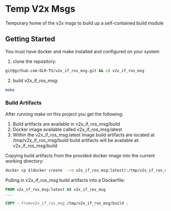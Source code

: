 # Temp V2x Msgs

Temporary home of the v2x msgs to build up a self-contained build module

## Getting Started
You must have docker and make installed and configured on your system

1. clone the repository:
```bash
git@github.com:DLR-TS/v2x_if_ros_msg.git && cd v2x_if_ros_msg
```

2. build v2x_if_ros_msg:
```bash
make
```

### Build Artifacts 
After running make on this project you get the following:
1. Build artifacts are available in v2x_if_ros_msg/build
2. Docker image available called v2x_if_ros_msg:latest 
3. Within the v2x_if_ros_msg:latest image build artifacts are located at /tmp/v2x_if_ros_msg/build
build artifacts will be available at:
v2x_if_ros_msg/build

Copying build artifacts from the provided docker image into the current working directory:
```bash
docker cp $(docker create --rm v2x_if_ros_msg:latest):/tmp/v2x_if_ros_msg/build .
```

Pulling in v2x_if_ros_msg build artifacts into a Dockerfile:
```Dockerfile
FROM v2x_if_ros_msg:latest AS v2x_if_ros_msg
...

COPY --from=v2x_if_ros_msg /tmp/v2x_if_ros_msg/build .
```



